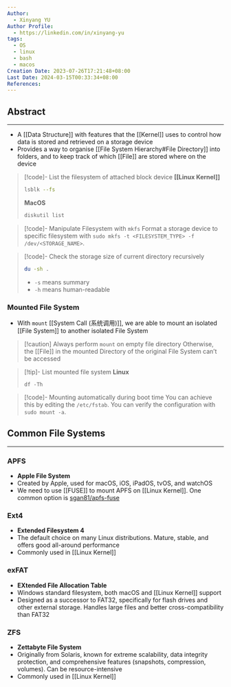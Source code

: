 ```yaml
---
Author:
  - Xinyang YU
Author Profile:
  - https://linkedin.com/in/xinyang-yu
tags:
  - OS
  - linux
  - bash
  - macos
Creation Date: 2023-07-26T17:21:48+08:00
Last Date: 2024-03-15T00:33:34+08:00
References: 
---
```

## Abstract
---
- A [[Data Structure]] with features that the [[Kernel]] uses to control how data is stored and retrieved on a storage device 
- Provides a way to organise [[File System Hierarchy#File Directory]] into folders, and to keep track of which [[File]] are stored where on the device



>[!code]- List the filesystem of attached block device
> **[[Linux Kernel]]**
> ```bash
> lsblk --fs
> ```
> 
> **MacOS**
> ```bash
> diskutil list
> ```

>[!code]- Manipulate Filesystem with `mkfs`
> Format a storage device to specific filesystem with `sudo mkfs -t <FILESYSTEM_TYPE> -f /dev/<STORAGE_NAME>`. 

>[!code]- Check the storage size of current directory recursively
> ```bash
> du -sh .
> ```
> - `-s` means summary
> - `-h` means human-readable


### Mounted File System
- With ``mount`` [[System Call (系统调用)]], we are able to mount an isolated [[File System]] to another isolated File System

>[!caution] Always perform ``mount`` on empty file directory
>Otherwise, the [[File]] in the mounted Directory of the original File System can’t be accessed

>[!tip]- List mounted file system 
> **Linux**
> ```
> df -Th
> ```

>[!code]- Mounting automatically during boot time
> You can achieve this by editing the `/etc/fstab`. You can verify the configuration with `sudo mount -a`.
## Common File Systems
---
### APFS 
- **Apple File System**
- Created by Apple, used for macOS, iOS, iPadOS, tvOS, and watchOS
- We need to use [[FUSE]] to mount APFS on [[Linux Kernel]]. One common option is [sgan81/apfs-fuse](https://github.com/sgan81/apfs-fuse)

### Ext4 
- **Extended Filesystem 4**
- The default choice on many Linux distributions. Mature, stable, and offers good all-around performance
- Commonly used in [[Linux Kernel]]


### exFAT 
- **EXtended File Allocation Table**
- Windows standard filesystem, both macOS and [[Linux Kernel]] support
- Designed as a successor to FAT32, specifically for flash drives and other external storage. Handles large files and better cross-compatibility than FAT32

### ZFS 
- **Zettabyte File System**
- Originally from Solaris, known for extreme scalability, data integrity protection, and comprehensive features (snapshots, compression, volumes). Can be resource-intensive
- Commonly used in [[Linux Kernel]]






